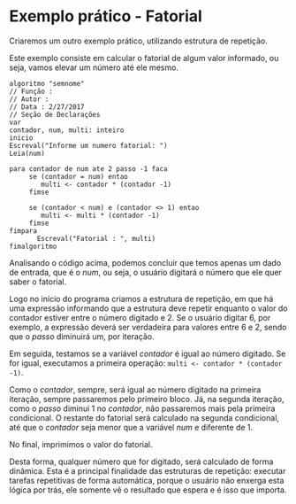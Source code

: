 # Exemplo prático - Fatorial

Criaremos um outro exemplo prático, utilizando estrutura de repetição.

Este exemplo consiste em calcular o fatorial de algum valor informado, ou seja, vamos elevar um número até ele mesmo.

```
algoritmo "semnome"
// Função :
// Autor :
// Data : 2/27/2017
// Seção de Declarações
var
contador, num, multi: inteiro
inicio
Escreval("Informe um numero fatorial: ")
Leia(num)

para contador de num ate 2 passo -1 faca
     se (contador = num) entao
        multi <- contador * (contador -1)
     fimse

     se (contador < num) e (contador <> 1) entao
        multi <- multi * (contador -1)
     fimse
fimpara
       Escreval("Fatorial : ", multi)
fimalgoritmo
```

Analisando o código acima, podemos concluir que temos apenas um dado de entrada, que é o *num*, ou seja, o usuário digitará o número que ele quer saber o fatorial.

Logo no início do programa criamos a estrutura de repetição, em que há uma expressão informando que a estrutura deve repetir enquanto o valor do contador estiver entre o número digitado e 2. Se o usuário digitar 6, por exemplo, a expressão deverá ser verdadeira para valores entre 6 e 2, sendo que o *passo* diminuirá um, por iteração.

Em seguida, testamos se a variável *contador* é igual ao número digitado. Se for igual, executamos a primeira operação: `multi <- contador * (contador -1)`.

Como o *contador*, sempre, será igual ao número digitado na primeira iteração, sempre passaremos pelo primeiro bloco. Já, na segunda iteração, como o *passo* diminui 1 no *contador*, não passaremos mais pela primeira condicional. O restante do fatorial será calculado na segunda condicional, até que o *contador* seja menor que a variável *num* e diferente de 1.

No final, imprimimos o valor do fatorial.

Desta forma, qualquer número que for digitado, será calculado de forma dinâmica. Esta é a principal finalidade das estruturas de repetição: executar tarefas repetitivas de forma automática, porque o usuário não enxerga esta lógica por trás, ele somente vê o resultado que espera e é isso que importa.